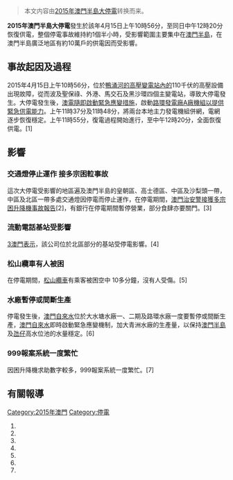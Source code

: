 > 本文内容由[2015年澳門半島大停電](https://zh.wikipedia.org/wiki/2015年澳門半島大停電)转换而来。


**2015年澳門半島大停電**發生於該年4月15日上午10時56分，至同日中午12時20分恢復供電，整個停電事故維持約1個半小時，受影響範圍主要集中在[澳門半島](../Page/澳門半島.md "wikilink")，在澳門半島廣泛地區有約10萬戶的供電因而受影響。

## 事故起因及過程

2015年4月15日上午10時56分，位於[鴨涌河的高壓](https://zh.wikipedia.org/wiki/鴨涌河 "wikilink")[變電站內的](https://zh.wikipedia.org/wiki/變電站 "wikilink")110千伏的高壓設備出現故障，從而波及聖保祿、外港、馬交石及黑沙環四個主變電站，導致大停電發生。大停電發生後，[澳電隨即啟動緊急應變措施](https://zh.wikipedia.org/wiki/澳電 "wikilink")，啟動[路環發電廠A廠機組以提供緊急供電能力](https://zh.wikipedia.org/wiki/路環發電廠 "wikilink")。上午11時37分及11時48分，將兩台本地主力發電機組併網，電網逐步恢復穩定。上午11時55分，復電過程開始進行，至中午12時20分，全面恢復供電。\[1\]

## 影響

### 交通燈停止運作 接多宗困𨋢事故

這次大停電受影響的地區遍及澳門半島的皇朝區、高士德區、中區及沙梨頭一帶，中區及北區一帶多處交通燈因停電而停止運作，在停電期間，[澳門治安警接獲多宗困](https://zh.wikipedia.org/wiki/澳門治安警 "wikilink")[升降機事故報告](https://zh.wikipedia.org/wiki/升降機 "wikilink")\[2\]，有銀行在停電期間暫停營業，部分食肆亦要關門。\[3\]

### 流動電話基站受影響

[3澳門表示](https://zh.wikipedia.org/wiki/3澳門 "wikilink")，該公司位於北區部分的基站受停電影響。\[4\]

### 松山纜車有人被困

在停電期間，[松山纜車](../Page/松山纜車.md "wikilink")有乘客被困空中 10多分鐘，沒有人受傷。\[5\]

### 水廠暫停或間斷生產

停電發生後，[澳門自來水](../Page/澳門自來水.md "wikilink")位於大水塘水廠一、二期及路環水廠一度要暫停或間斷生產，[澳門自來水](../Page/澳門自來水.md "wikilink")即時啟動緊急應變機制，加大青洲水廠的生產量，以保持[澳門半島](../Page/澳門半島.md "wikilink")及[氹仔](../Page/氹仔.md "wikilink")高水位池的水量穩定。\[6\]

### 999報案系統一度繁忙

因困升降機求助數字較多，999報案系統一度繁忙。\[7\]

## 有關報導

[Category:2015年澳門](https://zh.wikipedia.org/wiki/Category:2015年澳門 "wikilink") [Category:停電](https://zh.wikipedia.org/wiki/Category:停電 "wikilink")

1.
2.
3.
4.
5.
6.
7.